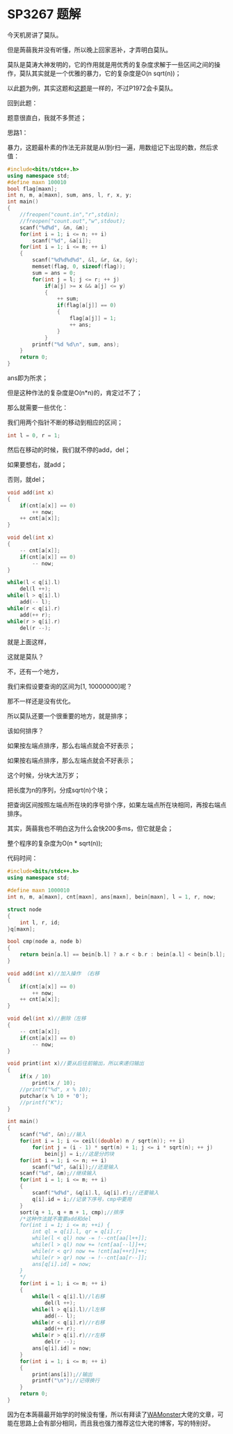 # SP3267 题解

今天机房讲了莫队。

但是蒟蒻我并没有听懂，所以晚上回家恶补，才弄明白莫队。

莫队是莫涛大神发明的，它的作用就是用优秀的复杂度求解于一些区间之间的操作，莫队其实就是一个优雅的暴力，它的复杂度是O(n sqrt(n))；

以此[题](https://www.luogu.org/problemnew/show/SP3267)为例，其实这题和[这题](https://www.luogu.org/problemnew/show/P1972)是一样的，不过P1972会卡莫队。

回到此题：

题意很直白，我就不多赘述；

思路1：

暴力，这题最朴素的作法无非就是从l到r扫一遍，用数组记下出现的数，然后求值：

```cpp
#include<bits/stdc++.h>
using namespace std;
#define maxn 100010
bool flag[maxn];
int n, m, a[maxn], sum, ans, l, r, x, y;
int main()
{
	//freopen("count.in","r",stdin);
	//freopen("count.out","w",stdout);
	scanf("%d%d", &n, &m);
	for(int i = 1; i <= n; ++ i)
		scanf("%d", &a[i]);
	for(int i = 1; i <= m; ++ i)
	{
		scanf("%d%d%d%d", &l, &r, &x, &y);
		memset(flag, 0, sizeof(flag));
		sum = ans = 0;
		for(int j = l; j <= r; ++ j)
			if(a[j] >= x && a[j] <= y)
			{
				++ sum;
				if(flag[a[j]] == 0)
				{
					flag[a[j]] = 1;
					++ ans;
				}
			}
		printf("%d %d\n", sum, ans);
	}
	return 0;
}
```
ans即为所求；

但是这种作法的复杂度是O(n*n)的，肯定过不了；

那么就需要一些优化：

我们用两个指针不断的移动到相应的区间；
```cpp
int l = 0, r = 1;
```
然后在移动的时候，我们就不停的add，del；

如果要想右，就add；

否则，就del；
```cpp
void add(int x)
{
	if(cnt[a[x]] == 0)
		++ now;
	++ cnt[a[x]];
}
```
```cpp
void del(int x)
{
	-- cnt[a[x]];
	if(cnt[a[x]] == 0)
		-- now;
}
```

```cpp
while(l < q[i].l)
	del(l ++);
while(l > q[i].l)
	add(-- l);
while(r < q[i].r)
	add(++ r);
while(r > q[i].r)
	del(r --);

```
就是上面这样，

这就是莫队？

不，还有一个地方，

我们来假设要查询的区间为[1, 10000000]呢？

那不一样还是没有优化。

所以莫队还要一个很重要的地方，就是排序；

该如何排序？

如果按左端点排序，那么右端点就会不好表示；

如果按右端点排序，那么左端点就会不好表示；

这个时候，分块大法万岁；

把长度为n的序列，分成sqrt(n)个块；

把查询区间按照左端点所在块的序号排个序，如果左端点所在块相同，再按右端点排序。

其实，蒟蒻我也不明白这为什么会快200多ms，但它就是会；

整个程序的复杂度为O(n * sqrt(n));

代码时间：

```cpp
#include<bits/stdc++.h>
using namespace std;

#define maxn 1000010
int n, m, a[maxn], cnt[maxn], ans[maxn], bein[maxn], l = 1, r, now;

struct node
{
	int l, r, id;
}q[maxn];

bool cmp(node a, node b)
{
	return bein[a.l] == bein[b.l] ? a.r < b.r : bein[a.l] < bein[b.l];
}

void add(int x)//加入操作 （右移 
{
	if(cnt[a[x]] == 0)
		++ now;
	++ cnt[a[x]];
}

void del(int x)//删除（左移 
{
	-- cnt[a[x]];
	if(cnt[a[x]] == 0)
		-- now;
}

void print(int x)//要从后往前输出，所以来递归输出 
{
	if(x / 10)
		print(x / 10);
	//printf("%d", x % 10);
	putchar(x % 10 + '0');
	//printf("K"); 
}

int main()
{
    scanf("%d", &n);//输入 
	for(int i = 1; i <= ceil((double) n / sqrt(n)); ++ i)
		for(int j = (i - 1) * sqrt(n) + 1; j <= i * sqrt(n); ++ j)
			bein[j] = i;//这是分的块 
	for(int i = 1; i <= n; ++ i)
		scanf("%d", &a[i]);//还是输入 
	scanf("%d", &m);//继续输入 
	for(int i = 1; i <= m; ++ i)
	{
		scanf("%d%d", &q[i].l, &q[i].r);//还要输入 
		q[i].id = i;//记录下序号，cmp中要用 
	}
    sort(q + 1, q + m + 1, cmp);//排序 
    /*这种作法就不需要add和del 
    for(int i = 1; i <= m; ++i) {
        int ql = q[i].l, qr = q[i].r;
        while(l < ql) now -= !--cnt[aa[l++]];
        while(l > ql) now += !cnt[aa[--l]]++;
        while(r < qr) now += !cnt[aa[++r]]++;
        while(r > qr) now -= !--cnt[aa[r--]];
        ans[q[i].id] = now;
    }
	*/
	for(int i = 1; i <= m; ++ i)
	{
		while(l < q[i].l)//l右移 
			del(l ++);
		while(l > q[i].l)//l左移 
			add(-- l);
		while(r < q[i].r)//r右移 
			add(++ r);
		while(r > q[i].r)//r左移 
			del(r --);
		ans[q[i].id] = now;
	}
    for(int i = 1; i <= m; ++ i)
	{
		print(ans[i]);//输出 
		printf("\n");//记得换行 
	}
	return 0;
}
```
因为在本蒟蒻最开始学的时候没有懂，所以有拜读了[WAMonster](https://www.cnblogs.com/WAMonster/p/10118934.html)大佬的文章，可能在思路上会有部分相同，而且我也强力推荐这位大佬的博客，写的特别好。